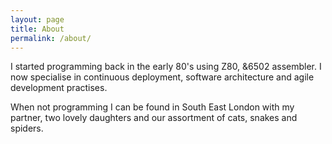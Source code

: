 ```yaml
---
layout: page
title: About
permalink: /about/
---
```


I started programming back in the early 80's using Z80, &6502 assembler. I now specialise in continuous deployment, software architecture and agile development practises.

When not programming I can be found in South East London with my partner, two lovely daughters and our assortment of cats, snakes and spiders.